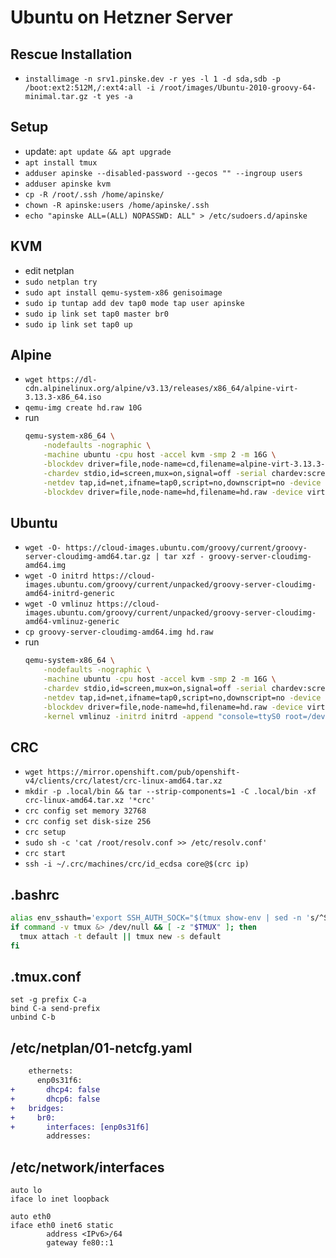 # Ubuntu on Hetzner Server
## Rescue Installation
* `installimage -n srv1.pinske.dev -r yes -l 1 -d sda,sdb -p /boot:ext2:512M,/:ext4:all -i /root/images/Ubuntu-2010-groovy-64-minimal.tar.gz -t yes -a`

## Setup
* update: `apt update && apt upgrade`
* `apt install tmux`
* `adduser apinske --disabled-password --gecos "" --ingroup users`
* `adduser apinske kvm`
* `cp -R /root/.ssh /home/apinske/`
* `chown -R apinske:users /home/apinske/.ssh`
* `echo "apinske ALL=(ALL) NOPASSWD: ALL" > /etc/sudoers.d/apinske`

## KVM
* edit netplan
* `sudo netplan try`
* `sudo apt install qemu-system-x86 genisoimage`
* `sudo ip tuntap add dev tap0 mode tap user apinske`
* `sudo ip link set tap0 master br0`
* `sudo ip link set tap0 up`

## Alpine
* `wget https://dl-cdn.alpinelinux.org/alpine/v3.13/releases/x86_64/alpine-virt-3.13.3-x86_64.iso`
* `qemu-img create hd.raw 10G`
* run
    ```sh
    qemu-system-x86_64 \
        -nodefaults -nographic \
        -machine ubuntu -cpu host -accel kvm -smp 2 -m 16G \
        -blockdev driver=file,node-name=cd,filename=alpine-virt-3.13.3-x86_64.iso,read-only=on,force-share=on -device virtio-blk,drive=cd \
        -chardev stdio,id=screen,mux=on,signal=off -serial chardev:screen -mon screen \
        -netdev tap,id=net,ifname=tap0,script=no,downscript=no -device virtio-net,netdev=net \
        -blockdev driver=file,node-name=hd,filename=hd.raw -device virtio-blk,drive=hd
    ```

## Ubuntu
*  `wget -O- https://cloud-images.ubuntu.com/groovy/current/groovy-server-cloudimg-amd64.tar.gz | tar xzf - groovy-server-cloudimg-amd64.img`
*  `wget -O initrd https://cloud-images.ubuntu.com/groovy/current/unpacked/groovy-server-cloudimg-amd64-initrd-generic`
*  `wget -O vmlinuz https://cloud-images.ubuntu.com/groovy/current/unpacked/groovy-server-cloudimg-amd64-vmlinuz-generic`
*  `cp groovy-server-cloudimg-amd64.img hd.raw`
*  run
    ```sh
    qemu-system-x86_64 \
        -nodefaults -nographic \
        -machine ubuntu -cpu host -accel kvm -smp 2 -m 16G \
        -chardev stdio,id=screen,mux=on,signal=off -serial chardev:screen -mon screen \
        -netdev tap,id=net,ifname=tap0,script=no,downscript=no -device virtio-net,netdev=net \
        -blockdev driver=file,node-name=hd,filename=hd.raw -device virtio-blk,drive=hd \
        -kernel vmlinuz -initrd initrd -append "console=ttyS0 root=/dev/vda"
    ```

## CRC
* `wget https://mirror.openshift.com/pub/openshift-v4/clients/crc/latest/crc-linux-amd64.tar.xz`
* `mkdir -p .local/bin && tar --strip-components=1 -C .local/bin -xf crc-linux-amd64.tar.xz '*crc'`
* `crc config set memory 32768`
* `crc config set disk-size 256`
* `crc setup`
* `sudo sh -c 'cat /root/resolv.conf >> /etc/resolv.conf'`
* `crc start`
* `ssh -i ~/.crc/machines/crc/id_ecdsa core@$(crc ip)`

## .bashrc
```bash
alias env_sshauth='export SSH_AUTH_SOCK="$(tmux show-env | sed -n 's/^SSH_AUTH_SOCK=//p')"'
if command -v tmux &> /dev/null && [ -z "$TMUX" ]; then
  tmux attach -t default || tmux new -s default
fi
```

## .tmux.conf
```
set -g prefix C-a
bind C-a send-prefix
unbind C-b
```

## /etc/netplan/01-netcfg.yaml
```diff
    ethernets:
      enp0s31f6: 
+       dhcp4: false
+       dhcp6: false
+   bridges:
+     br0:
+       interfaces: [enp0s31f6]
        addresses:
```

## /etc/network/interfaces
```
auto lo
iface lo inet loopback

auto eth0
iface eth0 inet6 static
        address <IPv6>/64
        gateway fe80::1
```
